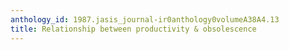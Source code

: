 ```yaml
---
anthology_id: 1987.jasis_journal-ir0anthology0volumeA38A4.13
title: Relationship between productivity & obsolescence
---
```

